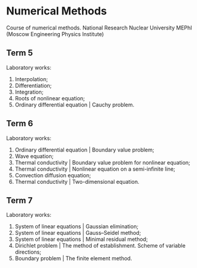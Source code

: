 # Numerical Methods
Course of numerical methods. National Research Nuclear University MEPhI (Moscow Engineering Physics Institute)

## Term 5
Laboratory works:
1. Interpolation;
2. Differentiation;
3. Integration;
4. Roots of nonlinear equation;
5. Ordinary differential equation | Cauchy problem.

## Term 6
Laboratory works:
1. Ordinary differential equation | Boundary value problem;
2. Wave equation;
3. Thermal conductivity | Boundary value problem for nonlinear equation;
4. Thermal conductivity | Nonlinear equation on a semi-infinite line;
5. Convection diffusion equation;
6. Thermal conductivity | Two-dimensional equation.

## Term 7
Laboratory works:
1. System of linear equations | Gaussian elimination;
2. System of linear equations | Gauss–Seidel method;
3. System of linear equations | Minimal residual method;
4. Dirichlet problem | The method of establishment. Scheme of variable directions;
5. Boundary problem | The finite element method.
